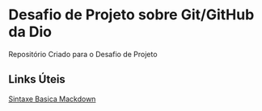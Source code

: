 # Desafio de Projeto sobre Git/GitHub da Dio
Repositório Criado para o Desafio de Projeto

## Links Úteis
[Sintaxe Basica Mackdown](https://www.markdownguide.org/getting-started/)
